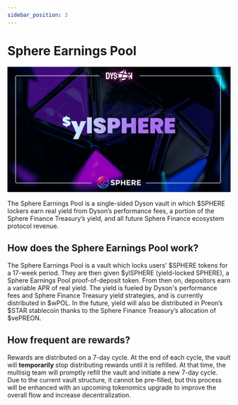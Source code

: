 ```yaml
---
sidebar_position: 3
---
```


# Sphere Earnings Pool



![Sphere Earnings Pool](../assets/ylSPHERE.jpg)

The Sphere Earnings Pool is a single-sided Dyson vault in which $SPHERE lockers earn real yield from Dyson’s performance fees, a portion of the Sphere Finance Treasury’s yield, and all future Sphere Finance ecosystem protocol revenue.


## How does the Sphere Earnings Pool work?

The Sphere Earnings Pool is a vault which locks users’ $SPHERE tokens for a 17-week period. They are then given $ylSPHERE (yield-locked SPHERE), a Sphere Earnings Pool proof-of-deposit token. From then on, depositors earn a variable APR of real yield. The yield is fueled by Dyson's performance fees and Sphere Finance Treasury yield strategies, and is currently distributed in $wPOL. In the future, yield will also be distributed in Preon’s $STAR stablecoin thanks to the Sphere Finance Treasury’s allocation of $vePREON.


## How frequent are rewards?

Rewards are distributed on a 7-day cycle. At the end of each cycle, the vault will **temporarily** stop distributing rewards until it is refilled. At that time, the multisig team will promptly refill the vault and initiate a new 7-day cycle. Due to the current vault structure, it cannot be pre-filled, but this process will be enhanced with an upcoming tokenomics upgrade to improve the overall flow and increase decentralization.


